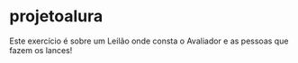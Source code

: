 # projetoalura
Este exercício é sobre um Leilão onde consta o Avaliador e as pessoas que fazem os lances!
